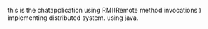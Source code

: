 this is the chatapplication using RMI(Remote method invocations ) implementing distributed system.
using java.
